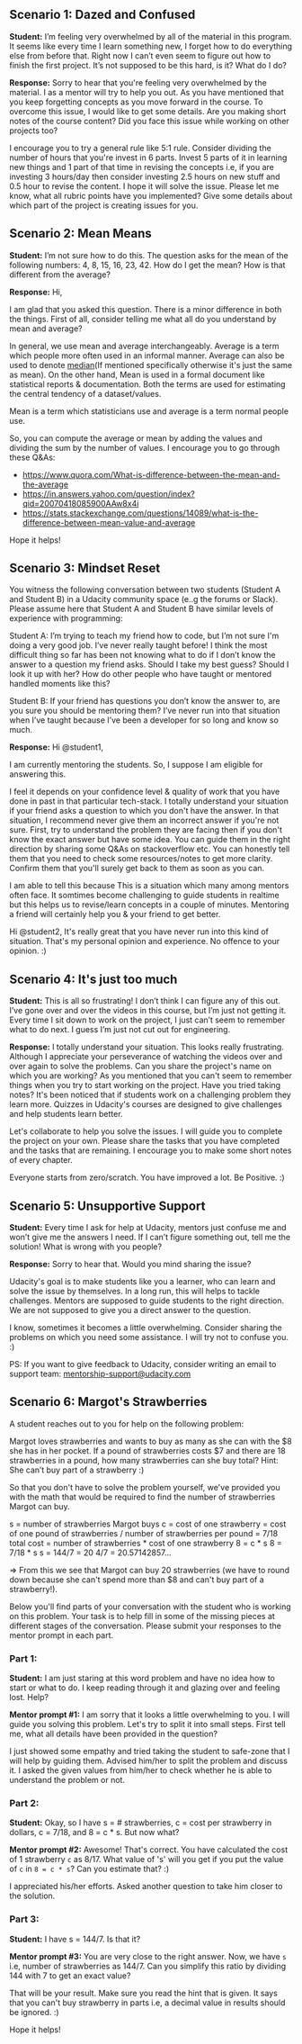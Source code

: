 ## Scenario 1: Dazed and Confused
**Student:** I’m feeling very overwhelmed by all of the material in this program. It seems like every time I learn something new, I forget how to do everything else from before that. Right now I can’t even seem to figure out how to finish the first project. It’s not supposed to be this hard, is it? What do I do?

**Response:**  Sorry to hear that you're feeling very overwhelmed by the material. I as a mentor will try to help you out.
As you have mentioned that you keep forgetting concepts as you move forward in the course. To overcome this issue, I would like to get some details. Are you making short notes of the course content? Did you face this issue while working on other projects too?

I encourage you to try a general rule like 5:1 rule. Consider dividing the number of hours that you're invest in 6 parts. Invest 5 parts of it in learning new things and 1 part of that time in revising the concepts i.e, if you are investing 3 hours/day then consider investing 2.5 hours on new stuff and 0.5 hour to revise the content. I hope it will solve the issue. 
Please let me know, what all rubric points have you implemented? Give  some details about which part of the project is creating issues for you.

## Scenario 2: Mean Means
**Student:** I’m not sure how to do this. The question asks for the mean of the following numbers: 4, 8, 15, 16, 23, 42. How do I get the mean? How is that different from the average?

**Response:** 
Hi,

I am glad that you asked this question. There is a minor difference in both the things. First of all, consider telling me what all do you understand by mean and average?

In general, we use mean and average interchangeably. Average is a term which people more often used in an informal manner. Average can also  be used to denote [median](https://en.wikipedia.org/wiki/Median
)(If mentioned specifically otherwise it's just the same as mean).  On the other hand, Mean is used in a formal document like statistical reports  & documentation. Both the terms are used for estimating the central tendency of a dataset/values.

Mean is a term which statisticians use and average is a term normal people use.

So, you can compute the average or mean by adding the values and dividing the sum by the number of values. 
I encourage you to go through these Q&As:
- https://www.quora.com/What-is-difference-between-the-mean-and-the-average
- https://in.answers.yahoo.com/question/index?qid=20070418085900AAw8x4i
- https://stats.stackexchange.com/questions/14089/what-is-the-difference-between-mean-value-and-average

Hope it helps!


## Scenario 3: Mindset Reset
You witness the following conversation between two students (Student A and Student B) in a Udacity community space (e..g the forums or Slack). Please assume here that Student A and Student B have similar levels of experience with programming:

Student A: I’m trying to teach my friend how to code, but I’m not sure I'm doing a very good job. I’ve never really taught before! I think the most difficult thing so far has been not knowing what to do if I don’t know the answer to a question my friend asks. Should I take my best guess? Should I look it up with her? How do other people who have taught or mentored handled moments like this?

Student B: If your friend has questions you don’t know the answer to, are you sure you should be mentoring them? I’ve never run into that situation when I’ve taught because I’ve been a developer for so long and know so much.



**Response:** 
Hi @student1,

I am currently mentoring the students. So, I suppose I am eligible for answering this. 

I feel it depends on your confidence level & quality of work that you have done in past in that particular tech-stack. 
I totally understand your situation if your friend asks a question to which you don't have the answer. In that situation, I recommend never give them an incorrect answer if you're not sure. First, try to understand the problem they are facing then if you don't know the exact answer but have some idea. You can guide them in the right direction by sharing some Q&As on stackoverflow etc. You can honestly tell them that you need to check some resources/notes to get more clarity. Confirm them that you'll surely get back to them as soon as you can. 

I am able to tell this because This is a situation which many among mentors often face. It somtimes become challenging to guide students in realtime but this helps us to revise/learn concepts in a couple of minutes. Mentoring a friend will certainly help you & your friend to get better. 

Hi @student2,
It's really great that you have never run into this kind of situation.  That's my personal opinion and experience. No offence to your opinion. :)


## Scenario 4: It's just too much
**Student:** This is all so frustrating! I don’t think I can figure any of this out. I’ve gone over and over the videos in this course, but I’m just not getting it. Every time I sit down to work on the project, I just can’t seem to remember what to do next. I guess I’m just not cut out for engineering.

**Response:** I totally understand your situation. This looks really frustrating. Although I appreciate your perseverance of watching the videos over and over again to solve the problems. Can you share the project's name on which you are working? As you mentioned that you can't seem to remember things when you try to start working on the project. Have you tried taking notes? 
It's been noticed that if students work on a challenging problem they learn more. Quizzes in Udacity's courses are designed to give challenges and help students learn better. 

Let's collaborate to help you solve the issues. I will guide you to complete the project on your own. Please share the tasks that you have completed and the tasks that are remaining. I encourage you to make some short notes of every chapter. 

Everyone starts from zero/scratch. You have improved a lot. Be Positive. :) 

## Scenario 5: Unsupportive Support
**Student:** Every time I ask for help at Udacity, mentors just confuse me and won’t give me the answers I need. If I can’t figure something out, tell me the solution! What is wrong with you people?


**Response:** Sorry to hear that. Would you mind sharing the issue?


Udacity's goal is to make students like you a learner, who can learn and solve the issue by themselves. In a long run, this will helps to tackle challenges. Mentors are supposed to guide students to the right direction. We are not supposed to give you a direct answer to the question. 

I know, sometimes it becomes a little overwhelming. Consider sharing the problems on which you need some assistance. I will try not to confuse you. :)

PS:  If you want to give feedback to Udacity, consider writing an email to support team: mentorship-support@udacity.com



## Scenario 6: Margot's Strawberries
A student reaches out to you for help on the following problem:

Margot loves strawberries and wants to buy as many as she can with the $8 she has in her pocket. If a pound of strawberries costs $7 and there are 18 strawberries in a pound, how many strawberries can she buy total? Hint: She can’t buy part of a strawberry :)

So that you don't have to solve the problem yourself, we've provided you with the math that would be required to find the number of strawberries Margot can buy.

s = number of strawberries Margot buys
c = cost of one strawberry = cost of one pound of strawberries / number of strawberries per pound = 7/18
total cost = number of strawberries * cost of one strawberry
8 = c * s
8 = 7/18 * s
s = 144/7 = 20 4/7 = 20.57142857...

=> From this we see that Margot can buy 20 strawberries (we have to round down because she can't spend more than $8 and can't buy part of a strawberry!).

Below you'll find parts of your conversation with the student who is working on this problem. Your task is to help fill in some of the missing pieces at different stages of the conversation. Please submit your responses to the mentor prompt in each part.

### Part 1:

**Student:** I am just staring at this word problem and have no idea how to start or what to do. I keep reading through it and glazing over and feeling lost. Help?

**Mentor prompt #1:** I am sorry that it looks a little overwhelming to you. I will guide you solving this problem. Let's try to split it into small steps. First tell me, what all details have been provided in the question?

I just showed some empathy and tried taking the student to safe-zone that I will help by guiding them. Advised him/her to split the problem and discuss it. I asked the given values from him/her to check whether he is able to understand the problem or not. 

### Part 2:
**Student:** Okay, so I have s = # strawberries, c = cost per strawberry in dollars, c = 7/18, and 8 = c * s. But now what?

**Mentor prompt #2:** Awesome! That's correct.
You have calculated the cost of 1 strawberry `c` as 8/17. What value of 's' will you get if you put the value of `c` in `8 = c * s`? Can you estimate that? :)

I appreciated his/her efforts. Asked another question to take him closer to the solution.

### Part 3:
**Student:** I have s = 144/7. Is that it?

**Mentor prompt #3:** You are very close to the right answer.
Now, we have `s` i.e, number of strawberries as 144/7. Can you simplify this ratio by dividing 144 with 7 to get an exact value?

That will be your result. Make sure you read the hint that is given. It says that you can't buy strawberry in parts i.e, a decimal value in results should be ignored. :)

Hope it helps! 








